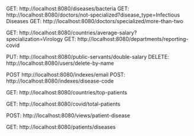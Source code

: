GET: http://localhost:8080/diseases/bacteria
GET: http://localhost:8080/doctors/not-specialized?disease_type=Infectious Diseases
GET: http://localhost:8080/doctors/specialized/more-than-two

GET: http://localhost:8080/countries/average-salary?specialization=Virology
GET: http://localhost:8080/departments/reporting-covid

PUT: http://localhost:8080/public-servants/double-salary
DELETE: http://localhost:8080/users/delete-by-name

POST http://localhost:8080/indexes/email
POST: http://localhost:8080/indexes/disease-code

GET: http://localhost:8080/countries/top-patients

GET: http://localhost:8080/covid/total-patients

POST: http://localhost:8080/views/patient-disease

GET: http://localhost:8080/patients/diseases
